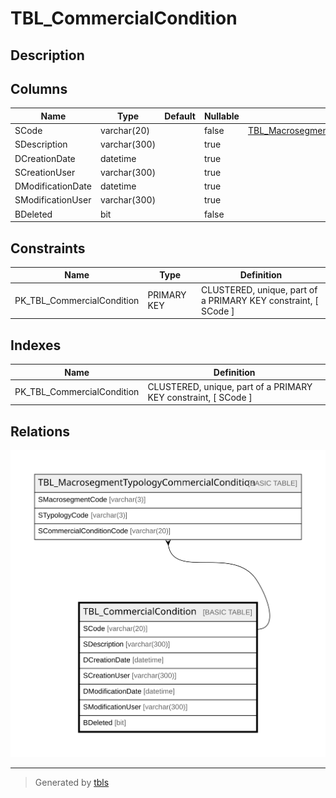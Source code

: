 # TBL_CommercialCondition

## Description

## Columns

| Name | Type | Default | Nullable | Children | Parents | Comment |
| ---- | ---- | ------- | -------- | -------- | ------- | ------- |
| SCode | varchar(20) |  | false | [TBL_MacrosegmentTypologyCommercialCondition](TBL_MacrosegmentTypologyCommercialCondition.md) |  |  |
| SDescription | varchar(300) |  | true |  |  |  |
| DCreationDate | datetime |  | true |  |  |  |
| SCreationUser | varchar(300) |  | true |  |  |  |
| DModificationDate | datetime |  | true |  |  |  |
| SModificationUser | varchar(300) |  | true |  |  |  |
| BDeleted | bit |  | false |  |  |  |

## Constraints

| Name | Type | Definition |
| ---- | ---- | ---------- |
| PK_TBL_CommercialCondition | PRIMARY KEY | CLUSTERED, unique, part of a PRIMARY KEY constraint, [ SCode ] |

## Indexes

| Name | Definition |
| ---- | ---------- |
| PK_TBL_CommercialCondition | CLUSTERED, unique, part of a PRIMARY KEY constraint, [ SCode ] |

## Relations

![er](TBL_CommercialCondition.svg)

---

> Generated by [tbls](https://github.com/k1LoW/tbls)

